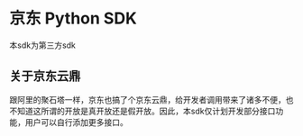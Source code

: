 # 京东 Python SDK

本sdk为第三方sdk

## 关于京东云鼎

跟阿里的聚石塔一样，京东也搞了个京东云鼎，给开发者调用带来了诸多不便，也不知道这所谓的开放是真开放还是假开放。因此，本sdk仅计划开发部分接口功能，用户可以自行添加更多接口。
